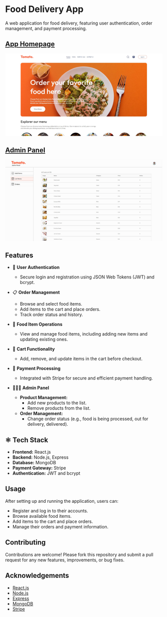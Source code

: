 # Food Delivery App

A web application for food delivery, featuring user authentication, order management, and payment processing.

## [App Homepage](https://food-del-frontend-vc8l.onrender.com/) 

![App Screenshot](https://github.com/FarisDnial/Food-del/blob/3c58218e699aba9f04ae239fa3ee10c2f18afbc4/foodDel-homepage.jpg)

## [Admin Panel](https://food-del-admin-50nr.onrender.com/list) 

![App Screenshot](https://github.com/FarisDnial/Food-del/blob/3c58218e699aba9f04ae239fa3ee10c2f18afbc4/foodDel-%20adminPanel.jpg)

## Features

- 🔐 **User Authentication**
  - Secure login and registration using JSON Web Tokens (JWT) and bcrypt.
  
- 📋 **Order Management**
  - Browse and select food items.
  - Add items to the cart and place orders.
  - Track order status and history.

- 🍲 **Food Item Operations**
  - View and manage food items, including adding new items and updating existing ones.

- 🛒 **Cart Functionality**
  - Add, remove, and update items in the cart before checkout.

- 🧾 **Payment Processing**
  - Integrated with Stripe for secure and efficient payment handling.

- 👨🏻‍🔧 **Admin Panel**
  - **Product Management:**
    - Add new products to the list.
    - Remove products from the list.
  - **Order Management:**
    - Change order status (e.g., food is being processed, out for delivery, delivered).

## ⚛️ Tech Stack

- **Frontend:** React.js
- **Backend:** Node.js, Express
- **Database:** MongoDB
- **Payment Gateway:** Stripe
- **Authentication:** JWT and bcrypt

## Usage

After setting up and running the application, users can:

- Register and log in to their accounts.
- Browse available food items.
- Add items to the cart and place orders.
- Manage their orders and payment information.

## Contributing

Contributions are welcome! Please fork this repository and submit a pull request for any new features, improvements, or bug fixes.

## Acknowledgements

- [React.js](https://reactjs.org/)
- [Node.js](https://nodejs.org/)
- [Express](https://expressjs.com/)
- [MongoDB](https://www.mongodb.com/)
- [Stripe](https://stripe.com/)

